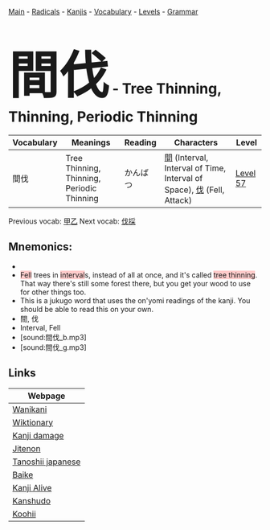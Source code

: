 <style> bigfont {font-size: 100px}</style>
[Main](../README.md) -
[Radicals](../radicals.md) -
[Kanjis](../kanjis.md) -
[Vocabulary](../vocabulary.md) -
[Levels](../levels.md) -
[Grammar](../grammar.md)
# <bigfont> 間伐</bigfont> - Tree Thinning, Thinning, Periodic Thinning 

| Vocabulary | Meanings | Reading | Characters | Level |
| --- | --- | --- | --- | --- |
| 間伐 | Tree Thinning, Thinning, Periodic Thinning | かんばつ |  [間](../kanjis/間.md) (Interval, Interval of Time, Interval of Space), [伐](../kanjis/伐.md) (Fell, Attack) | [Level 57](../levels/wk_level57.md) |

Previous vocab: [甲乙](甲乙.md) Next vocab: [伐採](伐採.md) 

## Mnemonics:

* 
* <span style="background-color:#ffcccb"> Fell</span> trees in <span style="background-color:#ffcccb"> interval</span>s, instead of all at once, and it's called <span style="background-color:#ffcccb"> tree thinning</span>. That way there's still some forest there, but you get your wood to use for other things too. 
* This is a jukugo word that uses the on'yomi readings of the kanji. You should be able to read this on your own.
* 間, 伐
* Interval, Fell
* [sound:間伐_b.mp3]
* [sound:間伐_g.mp3]


## Links 

| Webpage |
| --- |
| [Wanikani          ](https://www.wanikani.com/kanji/間伐) |
| [Wiktionary        ](https://en.wiktionary.org/wiki/間伐) |
| [Kanji damage      ](http://www.kanjidamage.com/kanji/search?utf8=✓&q=間伐) |
| [Jitenon           ](https://jitenon.com/kanji/間伐) |
| [Tanoshii japanese ](https://www.tanoshiijapanese.com/dictionary/kanji.cfm?k=間伐) |
| [Baike             ](https://baike.baidu.com/item/間伐) |
| [Kanji Alive       ](https://app.kanjialive.com/間伐) |
| [Kanshudo          ](https://www.kanshudo.com/searchmn?q=間伐) |
| [Koohii            ](https://kanji.koohii.com/study/kanji/間伐) |
